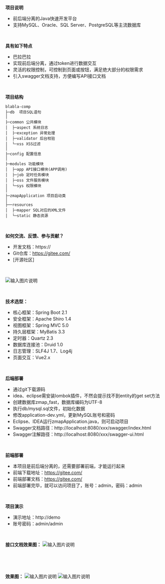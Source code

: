 **项目说明** 
- 前后端分离的Java快速开发平台
- 支持MySQL、Oracle、SQL Server、PostgreSQL等主流数据库


<br>
 

**具有如下特点** 
- 巴拉巴拉
- 实现前后端分离，通过token进行数据交互
- 灵活的权限控制，可控制到页面或按钮，满足绝大部分的权限需求
- 引入swagger文档支持，方便编写API接口文档
<br> 

**项目结构** 
```
blabla-comp
├─db  项目SQL语句
│
├─common 公共模块
│  ├─aspect 系统日志
│  ├─exception 异常处理
│  ├─validator 后台校验
│  └─xss XSS过滤
│ 
├─config 配置信息
│ 
├─modules 功能模块
│  ├─app API接口模块(APP调用)
│  ├─job 定时任务模块
│  ├─oss 文件服务模块
│  └─sys 权限模块
│ 
├─zmapApplication 项目启动类
│  
├──resources 
│  ├─mapper SQL对应的XML文件
│  └─static 静态资源

```
<br> 

**如何交流、反馈、参与贡献？** 
- 开发文档：https://
- Git仓库：https://gitee.com/
- [开源社区]


<br>

![输入图片说明](http://bpic.588ku.com/back_list_pic/20/05/20/e7b42e7bdfff1501dd7dc4d34cecf508.jpg "fuck U")


<br> 


**技术选型：** 
- 核心框架：Spring Boot 2.1
- 安全框架：Apache Shiro 1.4
- 视图框架：Spring MVC 5.0
- 持久层框架：MyBatis 3.3
- 定时器：Quartz 2.3
- 数据库连接池：Druid 1.0
- 日志管理：SLF4J 1.7、Log4j
- 页面交互：Vue2.x 
<br> 


 **后端部署**
- 通过git下载源码
- idea、eclipse需安装lombok插件，不然会提示找不到entity的get set方法
- 创建数据库zmap_fast，数据库编码为UTF-8
- 执行db/mysql.sql文件，初始化数据
- 修改application-dev.yml，更新MySQL账号和密码
- Eclipse、IDEA运行zmapApplication.java，则可启动项目
- Swagger文档路径：http://localhost:8080/xxx/swagger/index.html
- Swagger注解路径：http://localhost:8080/xxx/swagger-ui.html

<br> 

 **前端部署**
 - 本项目是前后端分离的，还需要部署前端，才能运行起来
 - 前端下载地址：https://gitee.com/
 - 前端部署文档：https://gitee.com/
 - 前端部署完毕，就可以访问项目了，账号：admin，密码：admin
 
 <br>

 **项目演示**
- 演示地址：http://demo
- 账号密码：admin/admin
<br> 

**接口文档效果图：**
![输入图片说明](https://img.tupianzj.com/uploads/allimg/150624/9-1506241025460-L.jpg "在这里输入图片标题")

<br> <br> <br> 


**效果图：**
![输入图片说明](https://img.tupianzj.com/uploads/allimg/202003/9999/rnbbe93ad557.jpg "在这里输入图片标题")
![输入图片说明](https://img.tupianzj.com/uploads/allimg/202001/9999/rn5458eda50d.jpg "在这里输入图片标题")


<br>
